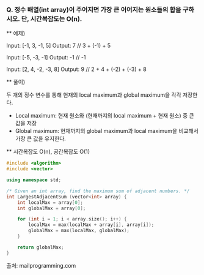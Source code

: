 ### Q. 정수 배열(int array)이 주어지면 가장 큰 이어지는 원소들의 합을 구하시오. 단, 시간복잡도는 O(n).


** 예제)

Input: [-1, 3, -1, 5]
Output: 7  // 3 + (-1) + 5

Input: [-5, -3, -1]
Output: -1  // -1

Input: [2, 4, -2, -3, 8]
Output: 9  // 2 + 4 + (-2) + (-3) + 8


** 풀이)

두 개의 정수 변수를 통해 현재의 local maximum과 global maximum을 각각 저장한다.

- Local maximum: 현재 원소와 (현재까지의 local maximum + 현재 원소) 중 큰 값을 저장
- Global maximum: 현재까지의 global maximum과 local maximum을 비교해서 가장 큰 값을 유지한다.


** 시간복잡도 O(n), 공간복잡도 O(1)

``` cpp
#include <algorithm>
#include <vector>

using namespace std;

/* Given an int array, find the maximum sum of adjacent numbers. */
int LargestAdjacentSum (vector<int> array) {
    int localMax = array[0];
    int globalMax = array[0];

    for (int i = 1; i < array.size(); i++) {
        localMax = max(localMax + array[i], array[i]);
        globalMax = max(localMax, globalMax);
    }

    return globalMax;
}
```


출처: mailprogramming.com
